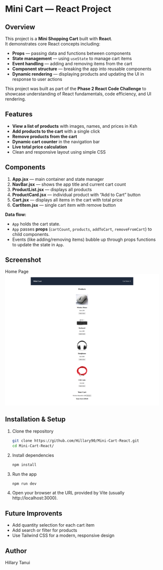 # Mini Cart — React Project

## Overview
This project is a **Mini Shopping Cart** built with **React**.  
It demonstrates core React concepts including:  

- **Props** — passing data and functions between components  
- **State management** — using `useState` to manage cart items  
- **Event handling** — adding and removing items from the cart  
- **Component structure** — breaking the app into reusable components  
- **Dynamic rendering** — displaying products and updating the UI in response to user actions  

This project was built as part of the **Phase 2 React Code Challenge** to showcase understanding of React fundamentals, code efficiency, and UI rendering.


## Features
- **View a list of products** with images, names, and prices in Ksh  
- **Add products to the cart** with a single click  
- **Remove products from the cart**  
- **Dynamic cart counter** in the navigation bar  
- **Live total price calculation**  
- Clean and responsive layout using simple CSS  

## Components
1. **App.jsx** — main container and state manager  
2. **NavBar.jsx** — shows the app title and current cart count  
3. **ProductList.jsx** — displays all products  
4. **ProductCard.jsx** — individual product with “Add to Cart” button  
5. **Cart.jsx** — displays all items in the cart with total price  
6. **CartItem.jsx** — single cart item with remove button  

**Data flow:**  
- `App` holds the cart state.  
- `App` passes **props** (`cartCount`, `products`, `addToCart`, `removeFromCart`) to child components.  
- Events (like adding/removing items) bubble up through props functions to update the state in `App`.
  
## Screenshot
Home Page
![Home Page](./src/assets/screencapture-localhost-3000-2025-10-30-22_57_25.png)

## Installation & Setup

1. Clone the repository
   ```bash
   git clone https://github.com/Hillary90/Mini-Cart-React.git
   cd Mini-Cart-React/
   ```

2. Install dependencies
   ```bash
   npm install
   ```
3. Run the app
   ```bash
   npm run dev
   ```
4. Open your browser at the URL provided by Vite (usually http://localhost:3000). 
   
## Future Improvents
- Add quantity selection for each cart item
- Add search or filter for products
- Use Tailwind CSS for a modern, responsive design

## Author
 Hillary Tanui